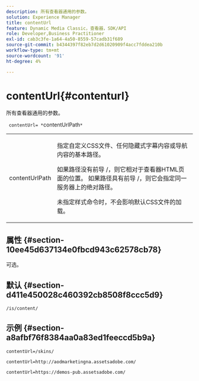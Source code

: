 ```yaml
---
description: 所有查看器通用的参数。
solution: Experience Manager
title: contentUrl
feature: Dynamic Media Classic，查看器，SDK/API
role: Developer,Business Practitioner
exl-id: cab3c3fe-1a64-4a50-8559-57cadb31f689
source-git-commit: b4344397f82eb7d2d61020909f4acc7fddea210b
workflow-type: tm+mt
source-wordcount: '91'
ht-degree: 4%

---
```


# contentUrl{#contenturl}

所有查看器通用的参数。

` contentUrl= *`contentUrlPath`*`

<table id="table_9B98C97485DD4DEB8A6ECBCE8DF6B886"> 
 <tbody> 
  <tr> 
   <td colname="col1"> <p> <span class="codeph"> <span class="varname"> contentUrlPath</span> </span> </p> </td> 
   <td colname="col2"> <p>指定自定义CSS文件、任何隐藏式字幕内容或导航内容的基本路径。 </p> <p>如果路径没有前导<span class="filepath"> /</span>，则它相对于查看器HTML页面的位置。 如果路径具有前导<span class="filepath"> /</span>，则它会指定同一服务器上的绝对路径。 </p> <p> 未指定样式命令时，不会影响默认CSS文件的加载。 </p> </td> 
  </tr> 
 </tbody> 
</table>

## 属性 {#section-10ee45d637134e0fbcd943c62578cb78}

可选。

## 默认 {#section-d411e450028c460392cb8508f8ccc5d9}

`/is/content/`

## 示例 {#section-a8afbf76f8384aa0a83ed1feeccd5b9a}

```
contentUrl=/skins/
```

```
contentUrl=http://aodmarketingna.assetsadobe.com/
```

```
contentUrl=https://demos-pub.assetsadobe.com/
```
